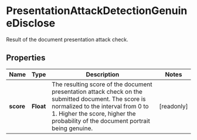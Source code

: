 

# PresentationAttackDetectionGenuineDisclose

Result of the document presentation attack check.

## Properties

| Name | Type | Description | Notes |
|------------ | ------------- | ------------- | -------------|
|**score** | **Float** | The resulting score of the document presentation attack check on the submitted document. The score is normalized to the interval from 0 to 1. Higher the score, higher the probability of the document portrait being genuine. |  [readonly] |



